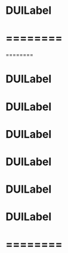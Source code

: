 DUILabel
========
========
========
========

DUILabel
========
DUILabel
========
DUILabel
========
DUILabel
========
DUILabel
========
DUILabel
========
========
=======
